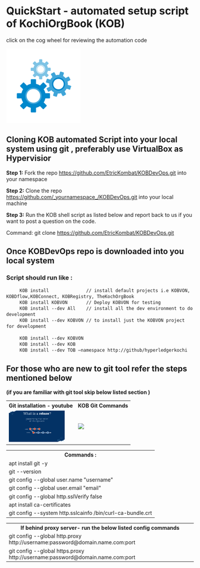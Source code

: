 
# QuickStart - automated setup script of KochiOrgBook (KOB)

click on the cog wheel for reviewing the automation code
<tr><th><a href="https://github.com/EtricKombat/KOBDevOps/blob/master/KOB"><img src="https://github.com/EtricKombat/KOBDevOps/blob/master/docs/assets/processing-automation.gif" width="200"/></a></th></tr>



## Cloning KOB automated Script into your local system using git , preferably use VirtualBox as Hypervisior

**Step 1:** Fork the repo https://github.com/EtricKombat/KOBDevOps.git into your namespace

**Step 2:** Clone the repo https://github.com/_yournamespace_/KOBDevOps.git into your local machine

**Step 3:** Run the KOB shell script as listed below and report back to us if you want to post a question on the code.

Command:
git clone https://github.com/EtricKombat/KOBDevOps.git

## Once KOBDevOps repo is downloaded into you local system 
### Script should run like :

         KOB install              // install default projects i.e KOBVON, KOBDflow,KOBConnect, KOBRegistry, TheKochOrgBook
         KOB install KOBVON       // Deploy KOBVON for testing
         KOB install --dev All    // install all the dev environment to do development
         KOB install --dev KOBVON // to install just the KOBVON project for development
 
         KOB install --dev KOBVON 
         KOB install --dev KOB      
         KOB install --dev TOB –namespace http://github/hyperledgerkochi


## For those who are new to git tool refer the steps mentioned below 
**(if you are familiar with git tool skip below listed section )**

<table>
<tr><th>Git installation - youtube</th><th>KOB Git Commands</th></tr>
<tr><td><a href="https://www.youtube.com/watch?v=ZMgLZUYd8Cw"><img src="https://github.com/EtricKombat/KOBDevOps/blob/master/docs/assets/git.gif" width="150"/></a></td><td><a href="https://asciinema.org/a/c7kyhrbH0UTdLp5kIQt4019F7"><img src="https://asciinema.org/a/c7kyhrbH0UTdLp5kIQt4019F7.png" width="150"/></a></td></tr>
</table>


<table>
 <tr><th>Commands : </th></tr>
 <tr><td>apt install git -y</td></tr>
 <tr><td>git --version</td></tr>
 <tr><td>git config --global user.name "username"</td></tr>
 <tr><td>git config --global user.email "email"</td></tr>
 <tr><td>git config --global http.sslVerify false</td></tr>
 <tr><td>apt install ca-certificates</td></tr>
 <tr><td>git config --system http.sslcainfo /bin/curl-ca-bundle.crt</td></tr>
</table>
<table>
 <tr><th>If behind proxy server- run the below listed config commands </th></tr>
 <tr><td>git config --global http.proxy http://username:password@domain.name.com:port</td></tr>
 <tr><td>git config --global https.proxy http://username:password@domain.name.com:port</td></tr>
  </table>






